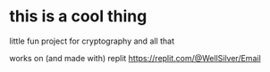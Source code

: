# this is a cool thing
little fun project for cryptography and all that

works on (and made with) replit https://replit.com/@WellSilver/Email